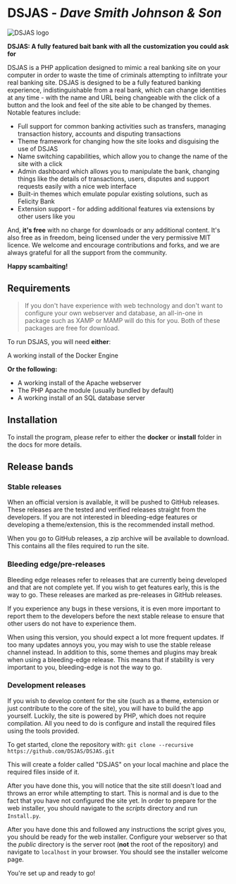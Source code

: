 # DSJAS - *Dave Smith Johnson & Son*

![DSJAS logo](https://dsjas.github.io/assets/scammer-logo-sm.jpg)

**DSJAS: A fully featured bait bank with all the customization you could ask for**

DSJAS is a PHP application designed to mimic a real banking site on your computer in order to waste the time of criminals attempting to infiltrate your real banking site. DSJAS is designed to be a fully featured banking experience, indistinguishable from a real bank, which can change identities at any time - with the name and URL being changeable with the click of a button and the look and feel of the site able to be changed by themes. Notable features include:

* Full support for common banking activities such as transfers, managing transaction history, accounts and disputing transactions
* Theme framework for changing how the site looks and disguising the use of DSJAS
* Name switching capabilities, which allow you to change the name of the site with a click
* Admin dashboard which allows you to manipulate the bank, changing things like the details of transactions, users, disputes and support requests easily with a nice web interface
* Built-in themes which emulate popular existing solutions, such as Felicity Bank
* Extension support - for adding additional features via extensions by other users like you

And, **it's free** with no charge for downloads or any additional content. It's also free as in freedom, being licensed under the very permissive MIT licence. We welcome and encourage contributions and forks, and we are always grateful for all the support from the community.

**Happy scambaiting!**

## Requirements

> If you don't have experience with web technology and don't want to configure your own webserver and database, an all-in-one in package such as XAMP or MAMP will do this for you. Both of these packages are free for download.

To run DSJAS, you will need **either**:

A working install of the Docker Engine

**Or the following:**

* A working install of the Apache webserver
* The PHP Apache module (usually bundled by default)
* A working install of an SQL database server

## Installation

To install the program, please refer to either the **docker** or **install** folder in the docs for more details.

## Release bands

### Stable releases

When an official version is available, it will be pushed to GitHub releases. These releases are the tested and verified releases straight from the developers. If you are not interested in bleeding-edge features or developing a theme/extension, this is the recommended install method.

When you go to GitHub releases, a zip archive will be available to download. This contains all the files required to run the site.

### Bleeding edge/pre-releases

Bleeding edge releases refer to releases that are currently being developed and that are not complete yet. If you wish to get features early, this is the way to go. These releases are marked as pre-releases in GitHub releases.

If you experience any bugs in these versions, it is even more important to report them to the developers before the next stable release to ensure that other users do not have to experience them.

When using this version, you should expect a lot more frequent updates. If too many updates annoys you, you may wish to use the stable release channel instead. In addition to this, some themes and plugins may break when using a bleeding-edge release. This means that if stability is very important to you, bleeding-edge is not the way to go.

### Development releases

If you wish to develop content for the site (such as a theme, extension or just contribute to the core of the site), you will have to build the app yourself. Luckily, the site is powered by PHP, which does not require compilation. All you need to do is configure and install the required files using the tools provided.

To get started, clone the repository with:
```git clone --recursive https://github.com/DSJAS/DSJAS.git```

This will create a folder called "DSJAS" on your local machine and place the required files inside of it.

After you have done this, you will notice that the site still doesn't load and throws an error while attempting to start. This is normal and is due to the fact that you have not configured the site yet. In order to prepare for the web installer, you should navigate to the *scripts* directory and run ```Install.py```.

After you have done this and followed any instructions the script gives you, you should be ready for the web installer. Configure your webserver so that the *public* directory is the server root (**not** the root of the repository) and navigate to ```localhost``` in your browser. You should see the installer welcome page.

You're set up and ready to go!
